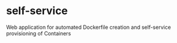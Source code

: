 # self-service
Web application for automated Dockerfile creation and self-service provisioning of Containers
